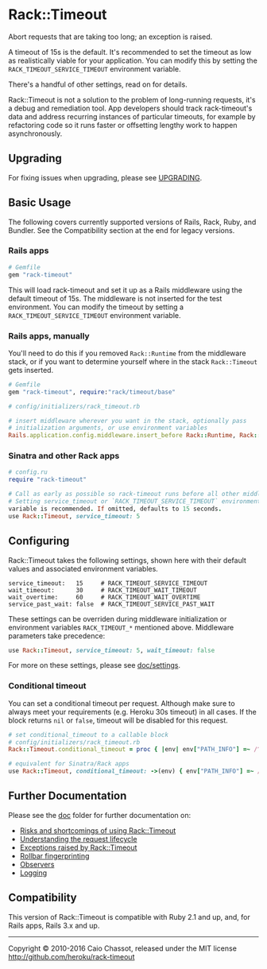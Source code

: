 Rack::Timeout
=============

Abort requests that are taking too long; an exception is raised.

A timeout of 15s is the default. It's recommended to set the timeout as
low as realistically viable for your application. You can modify this by
setting the `RACK_TIMEOUT_SERVICE_TIMEOUT` environment variable.

There's a handful of other settings, read on for details.

Rack::Timeout is not a solution to the problem of long-running requests,
it's a debug and remediation tool. App developers should track
rack-timeout's data and address recurring instances of particular
timeouts, for example by refactoring code so it runs faster or
offsetting lengthy work to happen asynchronously.

Upgrading
---------

For fixing issues when upgrading, please see [UPGRADING](UPGRADING.md).

Basic Usage
-----------

The following covers currently supported versions of Rails, Rack, Ruby,
and Bundler. See the Compatibility section at the end for legacy
versions.

### Rails apps

```ruby
# Gemfile
gem "rack-timeout"
```

This will load rack-timeout and set it up as a Rails middleware using
the default timeout of 15s. The middleware is not inserted for the test
environment. You can modify the timeout by setting a
`RACK_TIMEOUT_SERVICE_TIMEOUT` environment variable.

### Rails apps, manually

You'll need to do this if you removed `Rack::Runtime` from the
middleware stack, or if you want to determine yourself where in the
stack `Rack::Timeout` gets inserted.

```ruby
# Gemfile
gem "rack-timeout", require:"rack/timeout/base"
```

```ruby
# config/initializers/rack_timeout.rb

# insert middleware wherever you want in the stack, optionally pass
# initialization arguments, or use environment variables
Rails.application.config.middleware.insert_before Rack::Runtime, Rack::Timeout, service_timeout: 5
```

### Sinatra and other Rack apps

```ruby
# config.ru
require "rack-timeout"

# Call as early as possible so rack-timeout runs before all other middleware.
# Setting service_timeout or `RACK_TIMEOUT_SERVICE_TIMEOUT` environment
variable is recommended. If omitted, defaults to 15 seconds.
use Rack::Timeout, service_timeout: 5
```

Configuring
-----------

Rack::Timeout takes the following settings, shown here with their
default values and associated environment variables.

```
service_timeout:   15     # RACK_TIMEOUT_SERVICE_TIMEOUT
wait_timeout:      30     # RACK_TIMEOUT_WAIT_TIMEOUT
wait_overtime:     60     # RACK_TIMEOUT_WAIT_OVERTIME
service_past_wait: false  # RACK_TIMEOUT_SERVICE_PAST_WAIT
```

These settings can be overriden during middleware initialization or
environment variables `RACK_TIMEOUT_*` mentioned above. Middleware
parameters take precedence:

```ruby
use Rack::Timeout, service_timeout: 5, wait_timeout: false
```

For more on these settings, please see [doc/settings](doc/settings.md).

### Conditional timeout

You can set a conditional timeout per request.
Although make sure to always meet your requirements (e.g. Heroku 30s timeout) in all cases.
If the block returns `nil` or `false`, timeout will be disabled for this request.

```ruby
# set conditional_timeout to a callable block
# config/initializers/rack_timeout.rb
Rack::Timeout.conditional_timeout = proc { |env| env["PATH_INFO"] =~ /^\/admin/ ? 20 : 5 }

# equivalent for Sinatra/Rack apps
use Rack::Timeout, conditional_timeout: ->(env) { env["PATH_INFO"] =~ /^\/admin/ ? 20 : 5 }
```

Further Documentation
---------------------

Please see the [doc](doc) folder for further documentation on:

* [Risks and shortcomings of using Rack::Timeout](doc/risks.md)
* [Understanding the request lifecycle](doc/request-lifecycle.md)
* [Exceptions raised by Rack::Timeout](doc/exceptions.md)
* [Rollbar fingerprinting](doc/rollbar.md)
* [Observers](doc/observers.md)
* [Logging](doc/logging.md)

Compatibility
-------------

This version of Rack::Timeout is compatible with Ruby 2.1 and up, and,
for Rails apps, Rails 3.x and up.


---
Copyright © 2010-2016 Caio Chassot, released under the MIT license
<http://github.com/heroku/rack-timeout>

